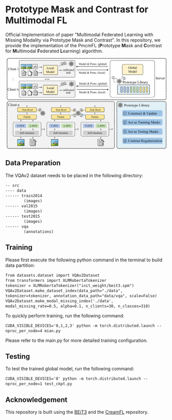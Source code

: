 # Prototype Mask and Contrast for Multimodal FL
Official Implementation of paper "Multimodal Federated Learning with Missing Modality via Prototype Mask and Contrast". In this repository, we provide the implementation of the PmcmFL (**P**rototype **M**ask and **C**ontrast for **M**ultimodal **F**ederated **L**earning) algorithm.

![image](./figs/overview.png)

## Data Preparation

The VQAv2 dataset needs to be placed in the following directory:

```
-- src
---- data
------ train2014
        (images)
------ val2015
        (images)
------ test2015
        (images)
------ vqa
        (annotations)
```


## Training

Please first execute the following python command in the terminal to build data partition:
```
from datasets.dataset import VQAv2Dataset
from transformers import XLMRobertaTokenizer
tokenizer = XLMRobertaTokenizer("init_weight/beit3.spm")
VQAv2Dataset.make_dataset_index(data_path="./data", tokenizer=tokenizer, annotation_data_path="data/vqa", scale=False)
VQAv2Dataset.make_modal_missing_index('./data', modal_missing_rate=0.5, alpha=0.1, n_clients=30, n_classes=310)
```

To quickly perform training, run the following command:
```
CUDA_VISIBLE_DEVICES='0,1,2,3' python -m torch.distributed.launch --nproc_per_node=4 mian.py
```
Please refer to the main.py for more detailed training configuration.

## Testing
To test the trained global model, run the following command:
```
CUDA_VISIBLE_DEVICES='0' python -m torch.distributed.launch --nproc_per_node=1 test_ckpt.py
```

## Acknowledgement
This repository is built using the [BEiT3](https://github.com/microsoft/unilm/tree/master/beit3) and the [CreamFL](https://github.com/FLAIR-THU/CreamFL) repository.

